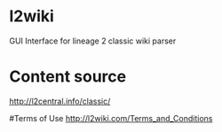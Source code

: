 # l2wiki
GUI Interface for lineage 2 classic wiki parser

# Content source
http://l2central.info/classic/

#Terms of Use
http://l2wiki.com/Terms_and_Conditions
